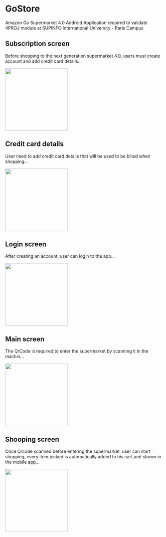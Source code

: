 
# GoStore  
Amazon Go Supermarket 4.0 Android Application required to validate 4PROJ module at SUPINFO International University - Paris Campus
## Subscription screen
Before shopping to the next generation supermarket 4.0, users must create account and add credit card details...

 <img src="https://live.staticflickr.com/65535/49933400851_993b6a7865_k.jpg" width="200">

## Credit card details
User need to add credit card details that will be used to be billed when shopping...

<img src="https://live.staticflickr.com/65535/49933708067_cbd4364a03_k.jpg" width="200">

## Login screen
After creating an account, user can login to the app...

<img src="https://live.staticflickr.com/65535/49933708172_3056a99838_k.jpg" width="200">

## Main screen
The QrCode is required to enter the supermarket by scanning it in the machin...

<img src="https://live.staticflickr.com/65535/49933708012_4a4a0e777d_k.jpg" width="200">

## Shooping screen
Once Qrcode scanned before entering the supermarket, user can start shopping, every item picked is automatically added to his cart and shown in the mobile app...

<img src="https://live.staticflickr.com/65535/49932886378_b6a6dbeef1_k.jpg" width="200">

